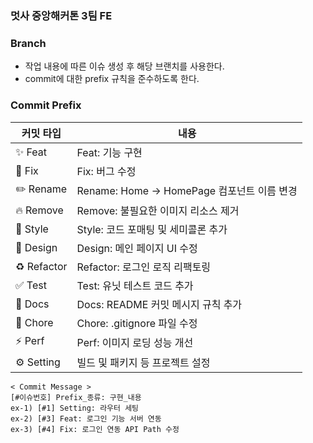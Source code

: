 ### 멋사 중앙해커톤 3팀 FE

### Branch
- 작업 내용에 따른 이슈 생성 후 해당 브랜치를 사용한다.
- commit에 대한 prefix 규칙을 준수하도록 한다.

  
### Commit Prefix
| 커밋 타입 | 내용 |
|-----------|------------------|
| ✨ Feat      | Feat: 기능 구현 |
| 🐛 Fix       | Fix: 버그 수정|
| ✏️ Rename    | Rename: Home → HomePage 컴포넌트 이름 변경 |
| 🔥 Remove    | Remove: 불필요한 이미지 리소스 제거 |
| 💄 Style     | Style: 코드 포매팅 및 세미콜론 추가 |
| 📱 Design    | Design: 메인 페이지 UI 수정 |
| ♻️ Refactor  | Refactor: 로그인 로직 리팩토링 |
| ✅ Test      | Test: 유닛 테스트 코드 추가 |
| 📝 Docs      | Docs: README 커밋 메시지 규칙 추가 |
| 🔧 Chore     | Chore: .gitignore 파일 수정 |
| ⚡️ Perf      | Perf: 이미지 로딩 성능 개선 |
| ⚙️ Setting  | 빌드 및 패키지 등 프로젝트 설정  |

```
< Commit Message >
[#이슈번호] Prefix_종류: 구현_내용
ex-1) [#1] Setting: 라우터 세팅
ex-2) [#3] Feat: 로그인 기능 서버 연동
ex-3) [#4] Fix: 로그인 연동 API Path 수정
```
